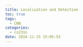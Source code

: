 ```yaml
---
title: Localization and Detection
toc: true
tags:
  - CNN
categories:
  - cs231n
date: 2016-11-15 15:05:53
---
```


<!--more-->